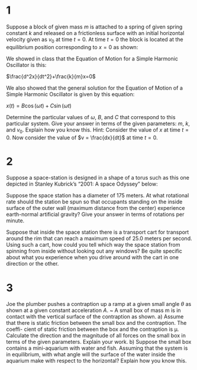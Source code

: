 # 1

Suppose a block of given mass $m$ is attached to a spring of given spring constant $k$ and released on a frictionless surface with an initial horizontal velocity given as $v_0$ at time $t = 0$. At time $t = 0$ the block is located at the equilibrium position corresponding to $x = 0$ as shown:

We showed in class that the Equation of Motion for a Simple Harmonic Oscillator is this:

$\frac{d^2x}{dt^2}+\frac{k}{m}x=0$

We also showed that the general solution for the Equation of Motion of a Simple Harmonic Oscillator is given by this equation:

$x(t) = B \cos(\omega t) + C \sin(\omega t)$

Determine the particular values of $\omega$, $B$, and $C$ that correspond to this particular system. Give your answer in terms of the given parameters: $m$, $k$, and $v_0$. Explain how you know this.
Hint: Consider the value of $x$ at time $t = 0$. Now consider the value of $v = \frac{dx}{dt}$ at time $t = 0$.

# 2

Suppose a space-station is designed in a shape of a torus such as this one depicted in Stanley Kubrick’s “2001: A space Odyssey” below:

Suppose the space station has a diameter of 175 meters. At what rotational rate should the station be spun so that occupants standing on the inside surface of the outer wall (maximum distance from the center) experience earth-normal artificial gravity? Give your answer in terms of rotations per minute.

Suppose that inside the space station there is a transport cart for transport around the rim that can reach a maximum speed of 25.0 meters per second. Using such a cart, how could you tell which way the space station from spinning from inside without looking out any windows? Be quite specific about what you experience when you drive around with the cart in one direction or the other.
# 3

Joe the plumber pushes a contraption up a ramp at a given small angle $\theta$ as shown at a given constant acceleration $A$.
 ~ A small box of mass m is in contact with the vertical surface of the
contraption as shown.
a) Assume that there is static friction between the small box and the contraption. The coeffi-
cient of static friction between the box and the contraption is μ. Calculate the direction and the
magnitude of all forces on the small box in terms of the given parameters. Explain your work.
b) Suppose the small box contains a mini-aquarium with water and fish. Assuming that the
system is in equilibrium, with what angle will the surface of the water inside the aquarium make
with respect to the horizontal? Explain how you know this.
